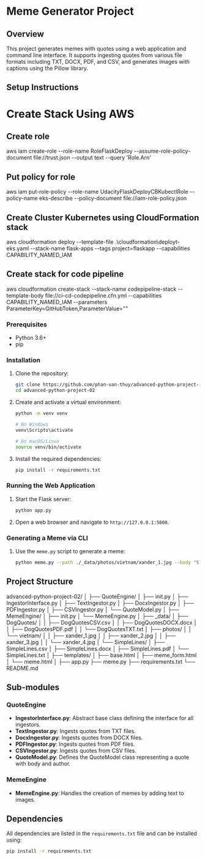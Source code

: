 # Meme Generator Project

## Overview
This project generates memes with quotes using a web application and command line interface. It supports ingesting quotes from various file formats including TXT, DOCX, PDF, and CSV, and generates images with captions using the Pillow library.

## Setup Instructions
# Create Stack Using AWS
## Create role 
aws iam create-role --role-name RoleFlaskDeploy --assume-role-policy-document file://trust.json --output text --query 'Role.Arn'
## Put policy for role
aws iam put-role-policy --role-name UdacityFlaskDeployCBKubectlRole --policy-name eks-describe --policy-document file://iam-role-policy.json
## Create Cluster Kubernetes using CloudFormation stack
aws cloudformation deploy --template-file  .\cloudformation\deployt-eks.yaml --stack-name flask-apps --tags project=flaskapp --capabilities CAPABILITY_NAMED_IAM
## Create stack for code pipeline
aws cloudformation create-stack --stack-name codepipeline-stack   --template-body file://ci-cd-codepipeline.cfn.yml  --capabilities CAPABILITY_NAMED_IAM  --parameters ParameterKey=GitHubToken,ParameterValue=""

### Prerequisites
- Python 3.6+
- pip

### Installation

1. Clone the repository:
    ```sh
    git clone https://github.com/phan-van-thuy/advanced-python-project-02.git
    cd advanced-python-project-02
    ```

2. Create and activate a virtual environment:
    ```sh
    python -m venv venv

    # On Windows
    venv\Scripts\activate

    # On macOS/Linux
    source venv/bin/activate
    ```

3. Install the required dependencies:
    ```sh
    pip install -r requirements.txt
    ```

### Running the Web Application

1. Start the Flask server:
    ```sh
    python app.py
    ```

2. Open a web browser and navigate to `http://127.0.0.1:5000`.

### Generating a Meme via CLI

1. Use the `meme.py` script to generate a meme:
    ```sh
    python meme.py --path ./_data/photos/vietnam/xander_1.jpg --body "Sample Quote" --author "Author"
    ```

## Project Structure
advanced-python-project-02/
│
├── QuoteEngine/
│ ├── init.py
│ ├── IngestorInterface.py
│ ├── TextIngestor.py
│ ├── DocxIngestor.py
│ ├── PDFIngestor.py
│ ├── CSVIngestor.py
│ └── QuoteModel.py
│
├── MemeEngine/
│ ├── init.py
│ └── MemeEngine.py
│
├── _data/
│ ├── DogQuotes/
│ │ ├── DogQuotesCSV.csv
│ │ ├── DogQuotesDOCX.docx
│ │ ├── DogQuotesPDF.pdf
│ │ └── DogQuotesTXT.txt
│ ├── photos/
│ │ └── vietnam/
│ │ ├── xander_1.jpg
│ │ ├── xander_2.jpg
│ │ ├── xander_3.jpg
│ │ └── xander_4.jpg
│ └── SimpleLines/
│ ├── SimpleLines.csv
│ ├── SimpleLines.docx
│ ├── SimpleLines.pdf
│ └── SimpleLines.txt
│
├── templates/
│ ├── base.html
│ ├── meme_form.html
│ └── meme.html
│
├── app.py
├── meme.py
├── requirements.txt
└── README.md


## Sub-modules

### QuoteEngine
- **IngestorInterface.py**: Abstract base class defining the interface for all ingestors.
- **TextIngestor.py**: Ingests quotes from TXT files.
- **DocxIngestor.py**: Ingests quotes from DOCX files.
- **PDFIngestor.py**: Ingests quotes from PDF files.
- **CSVIngestor.py**: Ingests quotes from CSV files.
- **QuoteModel.py**: Defines the QuoteModel class representing a quote with body and author.

### MemeEngine
- **MemeEngine.py**: Handles the creation of memes by adding text to images.

## Dependencies
All dependencies are listed in the `requirements.txt` file and can be installed using:
```sh
pip install -r requirements.txt
